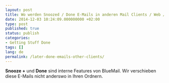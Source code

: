 ```yaml
---
layout: post
title: Wo werden Snoozed / Done E-Mails in anderen Mail Clients / Web / PC?
date: 2014-12-03 10:24:09.000000000 +02:00
type: post
published: true
status: publish
categories:
- Getting Stuff Done
tags: []
lang: de
permalink: /later-done-emails-other-clients/
---
```


**Snooze +** und **Done** sind interne Features von BlueMail. Wir verschieben diese E-Mails nicht anderswo in Ihren Ordnern.
